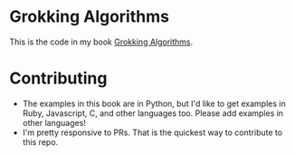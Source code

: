 # Grokking Algorithms

This is the code in my book [Grokking Algorithms](https://www.manning.com/bhargava).

# Contributing

- The examples in this book are in Python, but I'd like to get examples in Ruby, Javascript, C, and other languages too. Please add examples in other languages!
- I'm pretty responsive to PRs. That is the quickest way to contribute to this repo.
